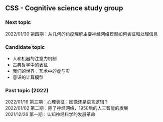 ## CSS - Cognitive science study group
  
### Next topic 

2022/01/30 第四期：从几何的角度理解主要神经网络模型如何表征和处理信息

### Candidate topic  
* 人和机器的注意力机制 
* 古典哲学中的表征
* 我们的世界：艺术中的虚与实 
* 意识的计算模型 

### Past topic (2022) 
2022/01/16 第三期：心理表征：图像还是语言逻辑？  
2022/01/02 第二期：除了神经网络，1950后的人工智能的发展  
2021/12/26 第一期：认知神经科学的发展革命 
